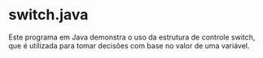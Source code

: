 # switch.java
Este programa em Java demonstra o uso da estrutura de controle switch, que é utilizada para tomar decisões com base no valor de uma variável.
